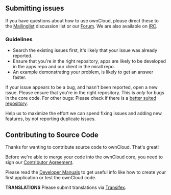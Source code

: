 ## Submitting issues

If you have questions about how to use ownCloud, please direct these to the [Mailinglist][mailinglist] discussion list or our [Forum][forum]. We are also available on [IRC][irc].

### Guidelines
* Search the existing issues first, it's likely that your issue was already reported.
* Ensure that you're in the right repository, apps are likely to be developed in the apps repo and our client in the mirall repo.
* An example demonstrating your problem, is likely to get an answer faster.

If your issue appears to be a bug, and hasn't been reported, open a new issue. Please ensure that you're in the right repository. This is *only* for bugs in the core code. For other bugs: Please check if there is a [better suited repository](https://github.com/owncloud).

Help us to maximize the effort we can spend fixing issues and adding new features, by not reporting duplicate issues.

[mailinglist]: https://mail.kde.org/mailman/listinfo/owncloud
[forum]: http://forum.owncloud.org/
[irc]: http://webchat.freenode.net/?channels=owncloud&uio=d4

## Contributing to Source Code

Thanks for wanting to contribute source code to ownCloud. That's great!

Before we're able to merge your code into the ownCloud core, you need to sign our [Contributor Agreement][agreement].

Please read the [Developer Manuals][devmanual] to get useful info like how to create your first application or test the ownCloud code.

**TRANSLATIONS**
Please submit translations via [Transifex][transifex].

[transifex]: https://www.transifex.com/projects/p/owncloud/
[agreement]: http://owncloud.org/about/contributor-agreement/
[list]: https://groups.google.com/forum/?fromgroups#!forum/angular
[devmanual]: http://owncloud.org/dev/

